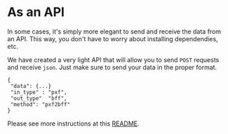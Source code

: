 # As an API

In some cases, it's simply more elegant to send and receive the data from an API. This way, you don't have to worry about installing dependendies, etc.

We have created a very light API that will allow you to send `POST` requests and receive `json`. Just make sure to send your data in the proper format.
```
{
 "data": {...}
 "in_type" : "pxf",
 "out_type"  "bff",
 "method": "pxf2bff"
}
```

Please see more instructions at this [README](https://github.com/mrueda/Convert-Pheno/tree/main/api).
